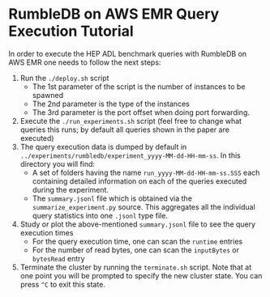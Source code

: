 # RumbleDB on AWS EMR Query Execution Tutorial

In order to execute the HEP ADL benchmark queries with RumbleDB on AWS EMR one needs to follow the next steps:

1. Run the `./deploy.sh` script
    * The 1st parameter of the script is the number of instances to be spawned
    * The 2nd parameter is the type of the instances
    * The 3rd parameter is the port offset when doing port forwarding.  
1. Execute the `./run_experiments.sh` script (feel free to change what queries this runs; by default all queries shown in the paper are executed)
1. The query execution data is dumped by default in `../experiments/rumbledb/experiment_yyyy-MM-dd-HH-mm-ss`. In this directory you will find:
    * A set of folders having the name `run_yyyy-MM-dd-HH-mm-ss.SSS` each containing detailed information on each of the queries executed during the experiment. 
    * The `summary.jsonl` file which is obtained via the `summarize_experiment.py` source. This aggregates all the individual query statistics into one `.jsonl` type file. 
1. Study or plot the above-mentioned  `summary.jsonl` file to see the query execution times
    * For the query execution time, one can scan the `runtime` entries
    * For the number of read bytes, one can scan the `inputBytes` or `bytesRead` entry 
1. Terminate the cluster by running the `terminate.sh` script. Note that at one point you will be prompted to specify the new cluster state. You can press `^C` to exit this state.